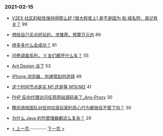 ### 2021-02-15 
- [V2EX 社区的粘性保持得那么好 [很大程度上] 是不是因为 和 域名短、易记有关？](https://www.v2ex.com/t/753340) 99
- [想给自己买点好玩的，求推荐，预算万元内](https://www.v2ex.com/t/753313) 89
- [拼多多什么会成功？](https://www.v2ex.com/t/753323) 81
- [问卷调查系列， V 友们都开什么车？](https://www.v2ex.com/t/753385) 55
- [Ant Design 没了](https://www.v2ex.com/t/753353) 53
- [iPhone 浏览器，你通常如何选择](https://www.v2ex.com/t/753361) 49
- [这个时间节点是买 M1 还是等 M1X/M2](https://www.v2ex.com/t/753345) 41
- [PHP 反向代理访问任意网站源码来了_Any-Proxy](https://www.v2ex.com/t/753315) 30
- [腾讯游戏团队对任何垃圾玩家的恶心行为都放任不管了吗？](https://www.v2ex.com/t/753369) 30
- [为什么 Java 的包管理器都这么复杂？](https://www.v2ex.com/t/753415) 29 

- [ < 上一页 ](https://github.com/able8/v2ex-hot-record/blob/master/2021-02-14.md) -------- [ 下一页 > ](https://github.com/able8/v2ex-hot-record/blob/master/2021-02-16.md)